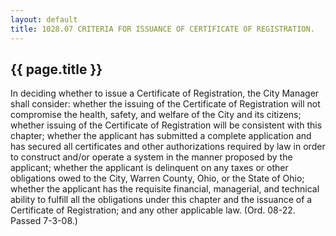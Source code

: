 ---
layout: default 
title: 1028.07 CRITERIA FOR ISSUANCE OF CERTIFICATE OF REGISTRATION.---

{{ page.title }}
----------------

In deciding whether to issue a Certificate of Registration, the City
Manager shall consider: whether the issuing of the Certificate of
Registration will not compromise the health, safety, and welfare of the
City and its citizens; whether issuing of the Certificate of
Registration will be consistent with this chapter; whether the applicant
has submitted a complete application and has secured all certificates
and other authorizations required by law in order to construct and/or
operate a system in the manner proposed by the applicant; whether the
applicant is delinquent on any taxes or other obligations owed to the
City, Warren County, Ohio, or the State of Ohio; whether the applicant
has the requisite financial, managerial, and technical ability to
fulfill all the obligations under this chapter and the issuance of a
Certificate of Registration; and any other applicable law. (Ord. 08-22.
Passed 7-3-08.)
